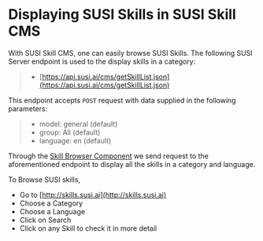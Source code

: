 # Displaying SUSI Skills in SUSI Skill CMS

 With SUSI Skill CMS, one can easily browse SUSI Skills. The following SUSI Server endpoint is used to the display skills in a category:

  >- [https://api.susi.ai/cms/getSkillList.json](https://api.susi.ai/cms/getSkillList.json)

This endpoint accepts `POST` request with data supplied in the following parameters:

   >- model: general (default)
   >- group: All (default)
   >- language: en (default)

Through the [Skill Browser Component](https://github.com/fossasia/susi_skill_cms/tree/master/src/components/BrowseSkill) we send request to the aforementioned endpoint to display all the skills in a category and language.

To Browse SUSI skills,
- Go to [http://skills.susi.ai](http://skills.susi.ai)
- Choose a Category
- Choose a Language 
- Click on Search
- Click on any Skill to check it in more detail 

